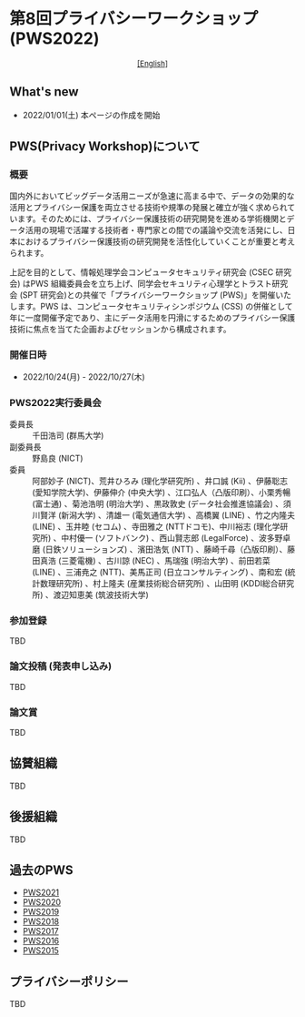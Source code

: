 # 第8回プライバシーワークショップ (PWS2022)

<div style="text-align: center;">
 <font size="2">
  <a href="./index_e.html">[English]</a>
 </font>
</div>

## What's new
- 2022/01/01(土) 本ページの作成を開始

## PWS(Privacy Workshop)について
### 概要

国内外においてビッグデータ活用ニーズが急速に高まる中で、データの効果的な活用とプライバシー保護を両立させる技術や規準の発展と確立が強く求められています。そのためには、プライバシー保護技術の研究開発を進める学術機関とデータ活用の現場で活躍する技術者・専門家との間での議論や交流を活発にし、日本におけるプライバシー保護技術の研究開発を活性化していくことが重要と考えられます。

上記を目的として、情報処理学会コンピュータセキュリティ研究会 (CSEC 研究会) はPWS 組織委員会を立ち上げ、同学会セキュリティ心理学とトラスト研究会 (SPT 研究会)との共催で「プライバシーワークショップ (PWS)」を開催いたします。PWS は、コンピュータセキュリティシンポジウム (CSS) の併催として年に一度開催予定であり、主にデータ活用を円滑にするためのプライバシー保護技術に焦点を当てた企画およびセッションから構成されます。

### 開催日時
- 2022/10/24(月) - 2022/10/27(木)


<h3>PWS2022実行委員会 </h3>
<dl>
 <dt>委員長</dt>
  <dd>千田浩司 (群馬大学)</dd>
 <dt>副委員長</dt>
  <dd>野島良 (NICT)</dd>
 <dt>委員</dt>
  <dd>阿部妙子 (NICT)、荒井ひろみ (理化学研究所) 、井口誠 (Kii) 、伊藤聡志 (愛知学院大学)、伊藤伸介 (中央大学) 、江口弘人（凸版印刷）、小栗秀暢 (富士通) 、菊池浩明 (明治大学) 、黒政敦史 (データ社会推進協議会) 、須川賢洋 (新潟大学) 、清雄一 (電気通信大学) 、高橋翼 (LINE) 、竹之内隆夫 (LINE) 、玉井睦 (セコム) 、寺田雅之 (NTTドコモ)、中川裕志 (理化学研究所) 、中村優一 (ソフトバンク) 、西山賢志郎 (LegalForce) 、波多野卓磨 (日鉄ソリューションズ) 、濱田浩気 (NTT) 、藤崎千尋（凸版印刷）、藤田真浩 (三菱電機) 、古川諒 (NEC) 、馬瑞強 (明治大学) 、前田若菜 (LINE) 、三浦尭之 (NTT)、美馬正司 (日立コンサルティング) 、南和宏 (統計数理研究所) 、村上隆夫 (産業技術総合研究所) 、山田明 (KDDI総合研究所) 、渡辺知恵美 (筑波技術大学) </dd>
</dl>

### 参加登録
TBD

### 論文投稿 (発表申し込み)
TBD

### 論文賞
TBD

## 協賛組織

TBD

## 後援組織
TBD


## 過去のPWS
- [PWS2021](https://www.iwsec.org/pws/2021/)
- [PWS2020](https://www.iwsec.org/pws/2020/)
- [PWS2019](https://www.iwsec.org/pws/2019/)
- [PWS2018](https://www.iwsec.org/pws/2018/)
- [PWS2017](https://www.iwsec.org/pws/2017/)
- [PWS2016](https://www.iwsec.org/pws/2016/)
- [PWS2015](https://www.iwsec.org/pws/2015/)

## プライバシーポリシー

TBD

